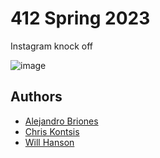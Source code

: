 
# 412 Spring 2023 

Instagram knock off


![image](https://user-images.githubusercontent.com/38999690/236370265-6aeb398b-a8d1-4b5d-8834-16fdbfc4c35e.png)


## Authors

- [Alejandro Briones]()
- [Chris Kontsis]()
- [Will Hanson]()
